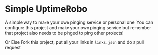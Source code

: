 # Simple UptimeRobo

A simple way to make your own pinging service or personal one!
You can configure this project and make your own pinging service but remember that project also needs to be pinged to ping other projects!

Or Else
Fork this project, put all your links in `links.json` and do a pull request
